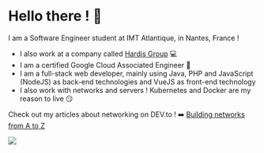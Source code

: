 # Hello there ! :wave:

I am a Software Engineer student at IMT Atlantique, in Nantes, France !

- I also work at a company called [Hardis Group](https://hardis-group.com) :computer:
- I am a certified Google Cloud Associated Engineer :wrench:
- I am a full-stack web developer, mainly using Java, PHP and JavaScript (NodeJS) as back-end technologies and VueJS as front-end technology
- I also work with networks and servers ! Kubernetes and Docker are my reason to live :smirk:

Check out my articles about networking on DEV.to ! :arrow_right: [Building networks from A to Z](https://dev.to/nkirchhoffer/building-networks-from-a-to-z-part-i-the-basics-bjd)

<!-- START SECTION: views -->
![](https://hit.yhype.me/github/profile?user_id=42067072)
<!-- STOP SECTION: views -->